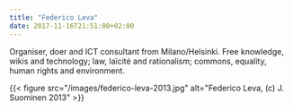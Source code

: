 ```yaml
---
title: "Federico Leva"
date: 2017-11-16T21:51:00+02:00
---
```

Organiser, doer and ICT consultant from Milano/Helsinki. Free knowledge, wikis and technology; law, laïcité and rationalism; commons, equality, human rights and environment.

{{< figure src="/images/federico-leva-2013.jpg" alt="Federico Leva, (c) J. Suominen 2013" >}}
